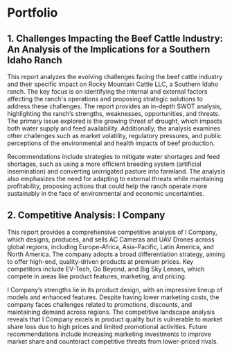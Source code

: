 # Portfolio
## 1. Challenges Impacting the Beef Cattle Industry: An Analysis of the Implications for a Southern Idaho Ranch

This report analyzes the evolving challenges facing the beef cattle industry and their specific impact on Rocky Mountain Cattle LLC, a Southern Idaho ranch. The key focus is on identifying the internal and external factors affecting the ranch's operations and proposing strategic solutions to address these challenges. The report provides an in-depth SWOT analysis, highlighting the ranch’s strengths, weaknesses, opportunities, and threats. The primary issue explored is the growing threat of drought, which impacts both water supply and feed availability. Additionally, the analysis examines other challenges such as market volatility, regulatory pressures, and public perceptions of the environmental and health impacts of beef production.

Recommendations include strategies to mitigate water shortages and feed shortages, such as using a more efficient breeding system (artificial insemination) and converting unirrigated pasture into farmland. The analysis also emphasizes the need for adapting to external threats while maintaining profitability, proposing actions that could help the ranch operate more sustainably in the face of environmental and economic uncertainties.

## 2. Competitive Analysis: I Company

This report provides a comprehensive competitive analysis of I Company, which designs, produces, and sells AC Cameras and UAV Drones across global regions, including Europe-Africa, Asia-Pacific, Latin America, and North America. The company adopts a broad differentiation strategy, aiming to offer high-end, quality-driven products at premium prices. Key competitors include EV-Tech, Go Beyond, and Big Sky Lenses, which compete in areas like product features, marketing, and pricing.

I Company’s strengths lie in its product design, with an impressive lineup of models and enhanced features. Despite having lower marketing costs, the company faces challenges related to promotions, discounts, and maintaining demand across regions. The competitive landscape analysis reveals that I Company excels in product quality but is vulnerable to market share loss due to high prices and limited promotional activities. Future recommendations include increasing marketing investments to improve market share and counteract competitive threats from lower-priced rivals.

